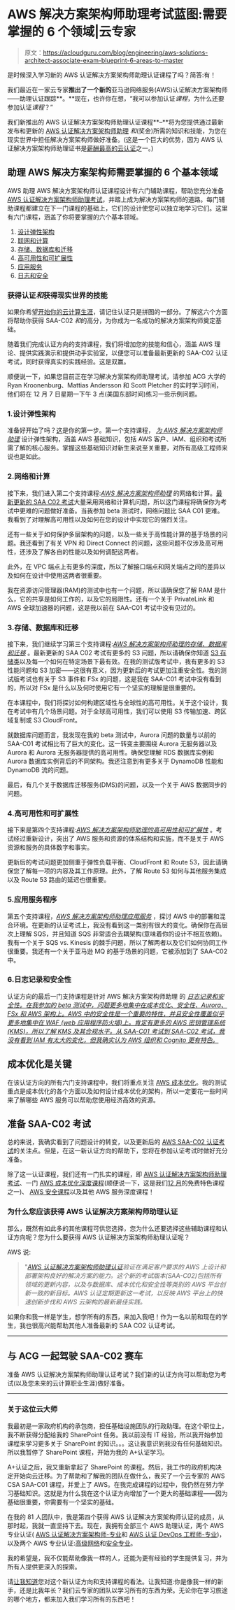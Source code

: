 # AWS 解决方案架构师助理考试蓝图:需要掌握的 6 个领域|云专家

> 原文：<https://acloudguru.com/blog/engineering/aws-solutions-architect-associate-exam-blueprint-6-areas-to-master>

是时候深入学习新的 AWS 认证解决方案架构师助理认证课程了吗？简答:有！

我们最近在一家云专家**推出了一个新的**亚马逊网络服务(AWS)认证解决方案架构师——助理认证跟踪**。**现在，也许你在想，“我可以参加认证*课程*，为什么还要参加认证*课程*？”

我们新推出的 AWS 认证解决方案架构师助理认证课程**–**将为您提供通过最新发布和更新的 [AWS 认证解决方案架构师助理](https://acloudguru.com/course/aws-certified-solutions-architect-associate-saa-c02) *和*(奖金)所需的知识和技能，为您在现实世界中担任解决方案架构师做好准备。(这是一个巨大的优势，因为 AWS 认证解决方案架构师助理证书是[薪酬最高的云认证](https://acloudguru.com/blog/engineering/what-are-top-paying-cloud-certifications-for-2020)之一。)

## 助理 AWS 解决方案架构师需要掌握的 6 个基本领域

AWS 助理 AWS 解决方案架构师认证课程设计有六门辅助课程，帮助您充分准备 [AWS 认证解决方案架构师助理考试](https://acloud.guru/overview/aws-certified-solutions-architect-associate)，并踏上成为解决方案架构师的道路。每门辅助课程都建立在下一门课程的基础上，它们的设计使您可以独立地学习它们。这里有六门课程，涵盖了你将要掌握的六个基本领域。

1.  [设计弹性架构](https://acloud.guru/overview/2f2f600d-5ffe-4bd7-8406-fd04d29de611)
2.  [联网和计算](https://acloud.guru/overview/1ea506a0-9e59-461f-840b-d9ba1ce98d8d)
3.  [存储、数据库和迁移](https://acloud.guru/overview/cab21320-af77-4089-905b-cd91842b2998)
4.  [高可用性和可扩展性](https://acloud.guru/overview/59d0a824-d6b4-44aa-b37f-d8e32810b970)
5.  [应用服务](https://acloud.guru/overview/3cccfd2f-3a1a-434d-a1bf-f5312697f73a)
6.  [日志和安全](https://acloud.guru/overview/af59ec1e-7cbf-4e2f-b13a-06ace26f9f0f)

### 获得认证*和*获得现实世界的技能

如果你希望[开始你的云计算生涯](https://acloudguru.com/blog/engineering/jump-start-your-cloud-career)，请记住认证只是拼图的一部分。了解这六个方面将帮助你获得 SAA-C02 *和*的高分，为你成为一名成功的解决方案架构师奠定基础。

随着我们完成认证方向的支持课程，我们将增加您的技能和信心，涵盖 AWS 理论、提供实践演示和提供动手实验室，以便您可以准备最新更新的 SAA-C02 认证考试，同时获得真实的实践经验。这是双赢。

顺便说一下，如果您目前正在学习解决方案架构师助理考试，请参加 ACG 大学的 Ryan Kroonenburg、Mattias Andersson 和 Scott Pletcher 的实时学习时间，他们将在 12 月 7 日星期一下午 3 点(美国东部时间)练习一些示例问题。

### 1.设计弹性架构

准备好开始了吗？[这](https://acloud.guru/overview/2f2f600d-5ffe-4bd7-8406-fd04d29de611)是你的第一步。第一个支持课程， [*为 AWS 解决方案架构师助理*](https://acloud.guru/overview/2f2f600d-5ffe-4bd7-8406-fd04d29de611) 设计弹性架构，涵盖 AWS 基础知识，包括 AWS 客户、IAM、组织和考试所需了解的核心服务。掌握这些基础知识对新生来说至关重要，对所有高级工程师来说也是如此。

### 2.网络和计算

接下来，我们进入第二个支持课程:[*AWS 解决方案架构师助理*](https://acloud.guru/overview/1ea506a0-9e59-461f-840b-d9ba1ce98d8d) 的网络和计算。[最新更新的 SAA C02 考试](https://acloudguru.com/blog/engineering/should-i-take-the-saa-c01-or-saa-c02)大量采用网络和计算机问题，所以这门课程将确保你为考试中更难的问题做好准备。当我参加 beta 测试时，网络问题比 SAA C01 更难。我看到了对理解高可用性以及如何在您的设计中实现它的强烈关注。

还有一些关于如何保护多层架构的问题，以及一些关于高性能计算的基于场景的问题。我还看到了有关 VPN 和 Direct Connect 的问题，这些问题不仅涉及高可用性，还涉及了解各自的性能以及如何调配这两者。

此外，在 VPC 端点上有更多的深度，所以了解接口端点和网关端点之间的差异以及如何在设计中使用这两者很重要。

我在资源访问管理器(RAM)的测试中也有一个问题，所以请确保您了解 RAM 是什么，它的共享是如何工作的，以及它的局限性。还有一个关于 PrivateLink 和 AWS 全球加速器的问题，这是我以前在 SAA-C01 考试中没有见过的。

### 3.存储、数据库和迁移

接下来，我们继续学习第三个支持课程:[*AWS 解决方案架构师助理的存储、数据库和迁移*](https://acloud.guru/overview/cab21320-af77-4089-905b-cd91842b2998) 。最新更新的 SAA C02 考试有更多的 S3 问题，所以请确保你知道 [S3 存储类](https://acloud.guru/overview/amazon-s3-basics)以及每一个如何在特定场景下最有效。在我的测试版考试中，我有更多的 S3 性能问题和 S3 加密——这很有意义，因为更新后的考试更加注重安全性。我的测试版考试也有关于 S3 事件和 FSx 的问题，这是我在 SAA-C01 考试中没有看到的，所以对 FSx 是什么以及何时使用它有一个坚实的理解是很重要的。

在本课程中，我们将探讨如何构建区域性与全球性的高可用性。关于这个设计，我在考试中有几个场景问题。对于全球高可用性，我们可以使用 S3 传输加速、跨区域复制或 S3 CloudFront。

就数据库问题而言，我发现在我的 beta 测试中，Aurora 问题的数量与以前的 SAA-C01 考试相比有了巨大的变化。这一转变主要围绕 Aurora 无服务器以及 Aurora 和 Aurora 无服务器提供的高可用性。确保您理解 RDS 数据库实例和 Aurora 数据库实例背后的不同架构。我还注意到有更多关于 DynamoDB 性能和 DynamoDB 流的问题。

最后，有几个关于数据库迁移服务(DMS)的问题，以及一个关于 AWS 数据同步的问题。

### 4.高可用性和可扩展性

接下来是第四个支持课程:[*AWS 解决方案架构师助理的高可用性和可扩展性*](https://acloud.guru/overview/59d0a824-d6b4-44aa-b37f-d8e32810b970) 。考试经过重新设计，突出了 AWS 服务和资源的体系结构和实施，而不是关于 AWS 资源和服务的具体数字和事实。

更新后的考试问题更加侧重于弹性负载平衡、CloudFront 和 Route 53，因此请确保您了解每一项的内容及其工作原理。此外，了解 Route 53 如何与其他服务集成以及 Route 53 路由的延迟也很重要。

### 5.应用服务程序

第五个支持课程，[*AWS 解决方案架构师助理应用服务*](https://acloud.guru/overview/3cccfd2f-3a1a-434d-a1bf-f5312697f73a) ，探讨 AWS 中的部署和混合环境。在更新的认证考试上，我没有看到这一类别有很大的变化。确保你在高层次上理解 SQS，并且知道 SQS 非常适合去耦架构(意味着你的设计不相互依赖)。我有一个关于 SQS vs. Kinesis 的棘手问题，所以了解两者以及它们如何协同工作很重要。我还有一个关于亚马逊 MQ 的基于场景的问题，它被添加到了 SAA-C02 中。

### 6.日志记录和安全性

认证方向的最后一门支持课程是针对 AWS 解决方案架构师助理 的 [*日志记录和安全性。在我参加的 beta 测试中，问题更多地集中在成本优化、安全性、Aurora、FSx 和 AWS 架构上。AWS 中的安全性是一个重要的特性，并且安全性覆盖似乎更多地集中在 WAF (web 应用程序防火墙)上。肯定有更多的 AWS 密钥管理系统(KMS)，所以了解 KMS 及其合规水平。从 SAA-C01 考试到 SAA-C02 考试，我没有看到 IAM 有太大的变化，但我确实认为 AWS 组织和 Cognito 更有特色。*](https://acloud.guru/overview/af59ec1e-7cbf-4e2f-b13a-06ace26f9f0f)

## 成本优化是关键

在该认证方向的所有六门支持课程中，我们将重点关注 [AWS 成本优化](https://acloud.guru/overview/40c74c7c-2663-4bd9-88e9-607b5dc12450)。我的测试重点是成本优化的各个方面以及如何设计成本优化的架构，所以一定要花一些时间来了解哪些 AWS 服务可以帮助您使用经济高效的资源。

## 准备 SAA-C02 考试

总的来说，我确实看到了问题设计的转变，以及更新后的 [AWS SAA-C02 认证考试](https://acloud.guru/overview/aws-certified-solutions-architect-associate)的关注点。但是，在这一新认证方向的帮助下，您将在参加认证考试时做好充分准备。

除了这一认证课程，我们还有一门扎实的课程，即 [AWS 认证解决方案架构师助理考试](https://acloud.guru/overview/aws-certified-solutions-architect-associate)、一门 [AWS 成本优化深度课程](https://acloud.guru/overview/40c74c7c-2663-4bd9-88e9-607b5dc12450)(顺便说一下，这是我们[12 月](https://acloudguru.com/blog/news/whats-free-at-a-cloud-guru-december-2020)的免费特色课程之一)、 [AWS 安全课程](https://acloud.guru/overview/aws-certified-security-specialty)以及其他 AWS 服务深度课程！

### 为什么您应该获得 AWS 认证解决方案架构师助理认证

那么，既然有如此多的其他课程可供您选择，您为什么还要选择这些辅助课程和认证方向呢？您为什么要获得 AWS 认证解决方案架构师助理认证呢？

AWS 说:

> "*[AWS 认证解决方案架构师助理认证](https://aws.amazon.com/certification/certified-solutions-architect-associate/)验证在满足客户要求的 AWS 上设计和部署架构良好的解决方案的能力。这个新的考试版本(SAA-C02)包括所有领域的更新内容，以及与数据库、成本优化和安全性等类别的 AWS 平台创新一致的新目标。AWS 认证定期更新这一考试，以反映 AWS 平台上的快速创新步伐和 AWS 云架构的最新最佳实践。*

如果你和我一样是学生，想学所有的东西，来加入我吧！作为一名以前和现在的学生，我也很高兴能帮助其他人准备最新的 SAA CO2 认证考试。

* * *

## 与 ACG 一起驾驶 SAA-C02 赛车

准备 AWS 认证解决方案架构师助理认证考试？我们新的认证方向可以帮助您为考试(以及您未来的云计算职业生涯)做好准备。

* * *

### 关于这位云大师

我最初是一家政府机构的承包商，担任基础设施团队的行政助理。在这个职位上，我不断获得分配给我的 SharePoint 任务。我以前没有 IT 经验，所以我开始参加课程来学习更多关于 SharePoint 的知识。。。这让我意识到我没有任何基础知识。所以我暂停了 SharePoint 课程，开始为我的 A+认证学习。

A+认证之后，我又重新拿起了 SharePoint 的课程。然后，我工作的政府机构决定开始向云迁移。为了帮助和了解我的团队在做什么，我买了一个云专家的 AWS CSA SAA-C01 课程，并爱上了 AWS。在我完成课程的过程中，我仍然在努力学习基础知识。这就是为什么我在这个认证方向增加了一个更大的基础课程——因为基础很重要，你需要有一个坚实的基础。

在我的 81 人团队中，我是第四个获得 AWS 认证解决方案架构师认证的成员，从那时起，我就一直坚持下去。现在，我拥有全部三个 AWS 助理认证，两个 AWS 专业认证( [AWS 认证解决方案架构师-专业](https://acloudguru.com/course/aws-certified-solutions-architect-professional)和 [AWS 认证 DevOps 工程师-专业](https://acloud.guru/overview/aws-certified-devops-engineer-professional))，以及两个 AWS 专业认证:[高级网络](https://acloud.guru/overview/aws-networking-specialty)和[安全专业](https://acloud.guru/overview/aws-certified-security-specialty)。

我的希望是，我不仅能帮助像我一样的人，还能为更有经验的学生提供复习，并为所有人提供更深入的探索。

请[让我知道](https://twitter.com/julieaelkins)您对这个新认证方向和支持课程的看法。让我知道:你是像我一样的新手，还是比我年长？我们云专家的团队以学习所有的东西为荣。无论你在学习旅途的哪个地方，都来加入我们学习所有的东西吧！